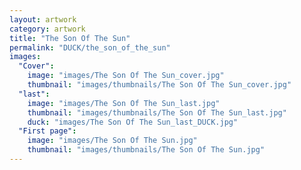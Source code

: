 ```yaml
---
layout: artwork
category: artwork
title: "The Son Of The Sun"
permalink: "DUCK/the_son_of_the_sun"
images:
  "Cover":
    image: "images/The Son Of The Sun_cover.jpg"
    thumbnail: "images/thumbnails/The Son Of The Sun_cover.jpg"
  "last":
    image: "images/The Son Of The Sun_last.jpg"
    thumbnail: "images/thumbnails/The Son Of The Sun_last.jpg"
    duck: "images/The Son Of The Sun_last_DUCK.jpg"
  "First page":
    image: "images/The Son Of The Sun.jpg"
    thumbnail: "images/thumbnails/The Son Of The Sun.jpg"
---
```

